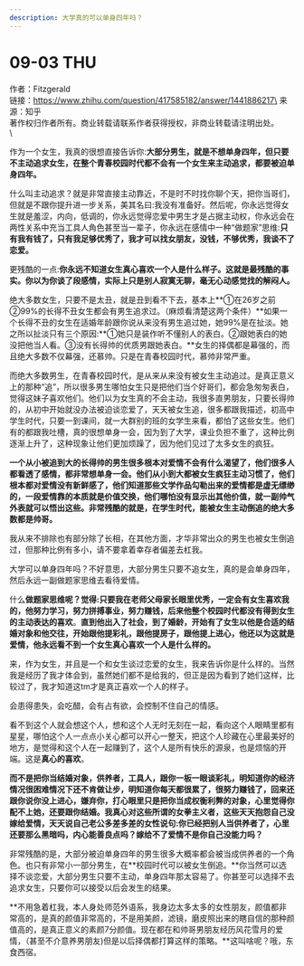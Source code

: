 ```yaml
---
description: 大学真的可以单身四年吗？
---
```


# 09-03 THU

作者：Fitzgerald\
链接：https://www.zhihu.com/question/417585182/answer/1441886217\
来源：知乎\
著作权归作者所有。商业转载请联系作者获得授权，非商业转载请注明出处。\
\


作为一个女生，我真的很想直接告诉你:**大部分男生，就是不想单身四年，但只要不主动追求女生，在整个青春校园时代都不会有一个女生来主动追求，都要被迫单身四年。**

什么叫主动追求？就是非常直接主动靠近，不是时不时找你聊个天，把你当哥们，但就是不跟你提升进一步关系，美其名曰:我没有准备好。然后呢，你永远觉得女生就是羞涩，内向，低调的，你永远觉得恋爱中男生才是占据主动权，你永远会在两性关系中充当工具人角色甚至当一辈子，你永远在感情中一种“做题家”思维:**只有我有钱了，只有我足够优秀了，我才可以找女朋友，没钱，不够优秀，我谈不了恋爱。**

更残酷的一点:**你永远不知道女生真心喜欢一个人是什么样子。这就是最残酷的事实。你以为你谈了段感情，实际上只是别人寂寞无聊，毫无心动感觉找的解闷人。**

绝大多数女生，只要不是太丑，就是丑到看不下去，基本上**①在26岁之前②99%的长得不丑女生都会有男生追求过。（麻烦看清楚这两个条件）**如果一个长得不丑的女生在适婚年龄跟你说从来没有男生追过她，她99%是在扯淡。她之所以扯淡只有三个原因:**①她只是装作听不懂别人的表白。②跟她表白的她没把他当人看。③没有长得帅的优质男跟她表白。**女生的择偶都是幕强的，而且绝大多数不仅幕强，还慕帅。只是在青春校园时代，慕帅非常严重。

而绝大多数男生，在青春校园时代，是从来从来没有被女生主动追过。是真正意义上的那种“追”，所以很多男生哪怕女生只是把他们当个好哥们，都会急匆匆表白，觉得这妹子喜欢他们。他们以为女生真的不会主动，我很多直男朋友，只要长得帅的，从初中开始就没办法被迫谈恋爱了，天天被女生追，很多都跟我描述，初高中学生时代，只要一到课间，就一大群别的班的女学生来看，都怕了这些女生。他们有的都跟我吐槽，真的很想单身一会，因为到了大学，课业负担不重了，这种比例逐渐上升了，这种现象让他们更加烦躁了，因为他们见过了太多女生的疯狂。

**一个从小被追到大的长得帅的男生很多根本对爱情不会有什么渴望了，他们很多人都看透了感情，都非常想单身一会。他们从小到大都被女生疯狂主动习惯了，他们根本都对爱情没有新鲜感了，他们知道那些文学作品勾勒出来的爱情都是虚无缥缈的，一段爱情靠的本质就是价值交换，他们哪怕没有显示出其他价值，就一副帅气外表就可以悟出这些。非常残酷的就是，在学生时代，能被女生主动倒追的绝大多数都是帅哥。**

我从来不排除也有部分除了长相，在其他方面，才华非常出众的男生也被女生倒追过，但那种比例有多小，请不要拿着幸存者偏差去杠我。

大学可以单身四年吗？不好意思，大部分男生只要不追女生，真的是会单身四年，然后永远一副做题家思维去看待爱情。

什么**做题家思维呢？觉得:只要我在老师父母家长眼里优秀，一定会有女生喜欢我的，他努力学习，努力拼搏事业，努力赚钱，后来他整个校园时代都没有得到女生的主动表达的喜欢**。**直到他出入了社会，到了婚龄，开始有了女生以他是合适的结婚对象和他交往，开始跟他提彩礼，跟他提房子，跟他提上进心，他还以为这就是爱情，他永远看不到一个女生真心喜欢一个人是什么样的。**

来，作为女生，并且是一个和女生谈过恋爱的女生，我来告诉你是什么样的。当然我是经历了我才体会到，虽然她们都不是给我的，但正是因为看到了她们这样，比较过了，我才知道这tm才是真正喜欢一个人的样子。

会患得患失，会吃醋，会有占有欲，会控制不住自己的情感。

看不到这个人就会想这个人，想和这个人无时无刻在一起，看向这个人眼睛里都有星星，哪怕这个人一点点小关心都可以开心一整天，把这个人珍藏在心里最美好的地方，是觉得和这个人在一起赚到了，这个人是所有快乐的源泉，也是烦恼的开端。这是**真心的喜欢**。

**而不是把你当结婚对象，供养者，工具人，跟你一板一眼谈彩礼，明知道你的经济情况很困难情况下还不肯做让步，明知道你每天都很累了，很努力赚钱了，回来还跟你说你没上进心，嫌弃你，打心眼里只是把你当成权衡利弊的对象，心里觉得你配不上她，还要跟你结婚。我真心对这些所谓的女拳主义者，这些天天抱怨自己没嫁给爱情，天天说自己老公多差多差的女性说句:你已经把别人当供养者了，心里还要那么黑暗吗，内心能善良点吗？嫁给不了爱情不是你自己没能力吗？**

非常残酷的是，大部分被迫单身四年的男生很多大概率都会被当成供养者的一个角色。也只有非常小一部分男生，在**校园时代可以被女生倒追。**你当然可以选择不谈恋爱，大部分男生只要不主动，单身四年那太容易了。你甚至可以选择不去追求女生，只要你可以接受以后会发生的结果。

**不用急着杠我，本人身处师范外语系，我身边太多太多的女性朋友，颜值都非常高的，是真的颜值非常高的，不是用美颜，滤镜，磨皮照出来的瞎自信的那种颜值高的，是真正意义的素颜7分颜值。现在都在和帅哥男朋友经历风花雪月的爱情，（甚至不介意养男朋友)但是以后择偶都打算这样的策略。**这叫啥呢？哦，东食西宿。
